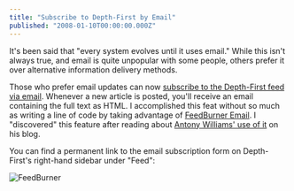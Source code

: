 ```yaml
---
title: "Subscribe to Depth-First by Email"
published: "2008-01-10T00:00:00.000Z"
---
```


It's been said that "every system evolves until it uses email." While this isn't always true, and email is quite unpopular with some people, others prefer it over alternative information delivery methods.

Those who prefer email updates can now [subscribe to the Depth-First feed via email](http://www.feedburner.com/fb/a/emailverifySubmit?feedId=633918&loc=en_US). Whenever a new article is posted, you'll receive an email containing the full text as HTML. I accomplished this feat without so much as writing a line of code by taking advantage of [FeedBurner Email](http://blogs.feedburner.com/feedburner/archives/2006/04/burnvelopes_no_1.php). I "discovered" this feature after reading about [Antony Williams' use of it](http://www.chemconnector.com/chemunicating/sign-up-to-receive-chemconnector-via-feedburner.html) on his blog.

You can find a permanent link to the email subscription form on Depth-First's right-hand sidebar under "Feed":

![FeedBurner](/images/posts/20080110/screenshot.png "FeedBurner")
